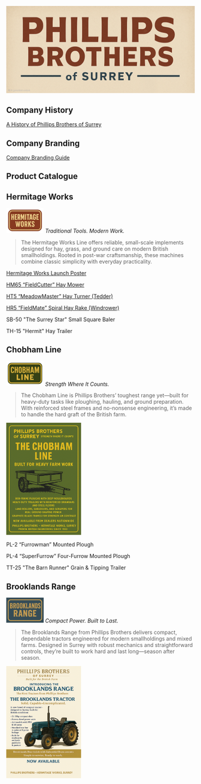 ![Phillips Brothers of Surrey](Img/Logo-PhillipsBrothers.png)

## Company History

[A History of Phillips Brothers of Surrey](History.md)

## Company Branding

[Company Branding Guide](/data/Branding.md)

## Product Catalogue

## Hermitage Works
[<img src="HermitageWorks/Img/Logo-HermitageWorks.png" width="100" alt="Hermitage Works Logo" />](HermitageWorks/Img/Logo-HermitageWorks.png)
*Traditional Tools. Modern Work.*

> The Hermitage Works Line offers reliable, small-scale implements designed for hay, grass, and ground care on modern British smallholdings.
> Rooted in post-war craftsmanship, these machines combine classic simplicity with everyday practicality.

[Hermitage Works Launch Poster](Hermitage/LaunchPoster-HermitageWorks.png)

[HM65 “FieldCutter” Hay Mower](Hermitage/HM65-FieldCutter-HayMower.md)

[HT5 “MeadowMaster” Hay Turner (Tedder)](Hermitage/HT5-MeadowMaster-HayTurner.md)

[HR5 “FieldMate” Spiral Hay Rake (Windrower)](Hermitage/HR5-FieldMate-SpiralHayRake.md)

SB-50 "The Surrey Star" Small Square Baler

TH-15 "Hermit" Hay Trailer

## Chobham Line 
[<img src="ChobhamLine/Img/Logo-ChobhamLine.png" width="100" alt="Chobham Line Logo" />](ChobhamLine/Img/Logo-ChobhamLine.png)
*Strength Where It Counts.*

> The Chobham Line is Phillips Brothers’ toughest range yet—built for heavy-duty tasks like ploughing, hauling, and ground preparation.
> With reinforced steel frames and no-nonsense engineering, it’s made to handle the hard graft of the British farm.

[<img src="ChobhamLine/Img/LaunchPoster-ChobhamLine.png" width="200" alt="Chobham Line Launch Poster" />](ChobhamLine/Img/LaunchPoster-ChobhamLine.png)

PL-2 “Furrowman” Mounted Plough

PL-4 “SuperFurrow” Four-Furrow Mounted Plough

TT-25 "The Barn Runner" Grain & Tipping Trailer

## Brooklands Range
[<img src="BrooklandsRange/Img/Logo-BrooklandsRange.png" width="100" alt="Brooklands Range Logo" />](BrooklandsRange/Img/Logo-BrooklandsRange.png)
*Compact Power. Built to Last.*

> The Brooklands Range from Phillips Brothers delivers compact, dependable tractors engineered for modern smallholdings and mixed farms.
> Designed in Surrey with robust mechanics and straightforward controls, they’re built to work hard and last long—season after season.

[<img src="BrooklandsRange/Img/LaunchPoster-BrooklandsRange.png" width="200" alt="Brooklands Range Launch Poster" />](BrooklandsRange/Img/LaunchPoster-BrooklandsRange.png)
